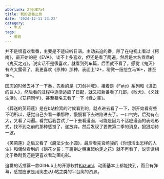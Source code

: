 ```yaml
---
abbrlink: 2f9d87a4
title: 我的追番之旅
date: '2024-12-11 23:22'
category:
  - 生活
tags:
  - 番剧
---
```

并不是很喜欢看番，主要是不适应听日语。主动去追的番，除了在电视上看过《柯南》，最开始的是《EVA》，谈不上多喜欢，但还是看了两遍。然后是大名鼎鼎的《鬼灭之刃》，说实话不是很喜欢，就看到列车篇，后面就不看了。<!-- more -->感觉《鬼灭》有点太露骨了，我更喜欢《原神》那种，表面上12+，稍微一细挖立马16+，甚至18+。

国庆的时候去补了一下番，先看的是《刀剑神域》，接着是《Fate》系列和《进击的巨人》，然后看的过程中逐渐适应了日配，就又把新番看了几部，《败犬》、《义妹生活》、《艾莉同学》，甚至慕名去看了一下《缘之空》。

《葬送的芙莉莲》是在b站检索的时候看到的，就点进去看了一下，刚开始看有些不明所以，感觉自己少看一季那种，慢慢看下去进陷进去了。一口气完，后劲有点大，又看了两遍。看完后我尝试了一下去看漫画，可能是因为不适应漫画的表现形式，找不到之前的那种感觉了，遂放弃。然后发现了要做第二季的消息，狠狠期待一波。

《芙莉莲》之后又看了《魔法少女小圆》，最后看完宫崎骏的《你想活出怎样的人生》和偶然看到的《朝花夕誓：于离别之朝束起约定之花》就不再看了，说实话相比于番剧我还是更喜欢看动画电影。

追番的话推荐一款GitHub上的开源软件[Kazumi](https://github.com/Predidit/Kazumi)，动画基本上都能找到，而且有弹幕，感觉应该是用爬虫从b站之类的平台爬的资源。